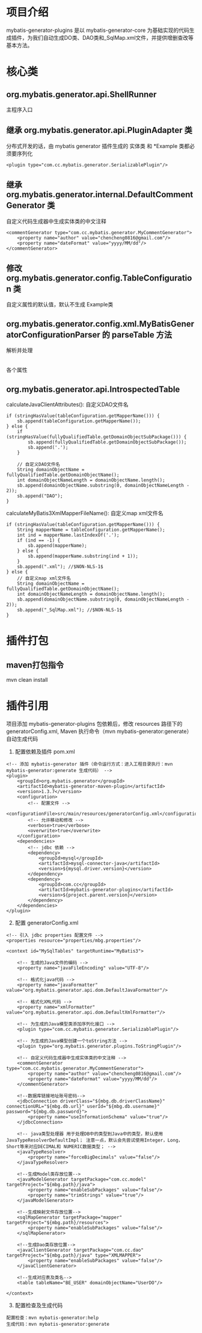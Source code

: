 # 项目介绍
mybatis-generator-plugins 是以 mybatis-generator-core 为基础实现的代码生成插件，为我们自动生成DO类、DAO类和_SqlMap.xml文件，并提供增删查改等基本方法。

# 核心类
## org.mybatis.generator.api.ShellRunner
主程序入口

## 继承 org.mybatis.generator.api.PluginAdapter 类
分布式开发的话，由 mybatis generator 插件生成的 实体类 和 *Example 类都必须要序列化
```
<plugin type="com.cc.mybatis.generator.SerializablePlugin"/>
```

## 继承 org.mybatis.generator.internal.DefaultCommentGenerator 类
自定义代码生成器中生成实体类的中文注释
```
<commentGenerator type="com.cc.mybatis.generator.MyCommentGenerator">
    <property name="author" value="chencheng0816@gmail.com"/>
    <property name="dateFormat" value="yyyy/MM/dd"/>
</commentGenerator>
```

## 修改 org.mybatis.generator.config.TableConfiguration 类
自定义<table>属性的默认值，默认不生成 Example类

## org.mybatis.generator.config.xml.MyBatisGeneratorConfigurationParser 的 parseTable 方法
解析并处理<table>各个属性

## org.mybatis.generator.api.IntrospectedTable
calculateJavaClientAttributes(): 自定义DAO文件名
```
if (stringHasValue(tableConfiguration.getMapperName())) {
    sb.append(tableConfiguration.getMapperName());
} else {
    if (stringHasValue(fullyQualifiedTable.getDomainObjectSubPackage())) {
        sb.append(fullyQualifiedTable.getDomainObjectSubPackage());
        sb.append('.');
    }

    // 自定义DAO文件名
    String domainObjectName = fullyQualifiedTable.getDomainObjectName();
    int domainObjectNameLength = domainObjectName.length();
    sb.append(domainObjectName.substring(0, domainObjectNameLength - 2));
    sb.append("DAO");
}
```
calculateMyBatis3XmlMapperFileName(): 自定义map xml文件名
```
if (stringHasValue(tableConfiguration.getMapperName())) {
    String mapperName = tableConfiguration.getMapperName();
    int ind = mapperName.lastIndexOf('.');
    if (ind == -1) {
        sb.append(mapperName);
    } else {
        sb.append(mapperName.substring(ind + 1));
    }
    sb.append(".xml"); //$NON-NLS-1$
} else {
    // 自定义map xml文件名
    String domainObjectName = fullyQualifiedTable.getDomainObjectName();
    int domainObjectNameLength = domainObjectName.length();
    sb.append(domainObjectName.substring(0, domainObjectNameLength - 2));
    sb.append("_SqlMap.xml"); //$NON-NLS-1$
}
```

# 插件打包
## maven打包指令
mvn clean install

# 插件引用
项目添加 mybatis-generator-plugins 包依赖后，修改 resources 路径下的 generatorConfig.xml, Maven 执行命令（mvn mybatis-generator:generate）自动生成代码  
1. 配置依赖及插件 pom.xml 
```
<!-- 添加 mybatis-generator 插件（命令运行方式：进入工程目录执行：mvn mybatis-generator:generate 生成代码） -->
<plugin>
	<groupId>org.mybatis.generator</groupId>
	<artifactId>mybatis-generator-maven-plugin</artifactId>
	<version>1.3.7</version>
	<configuration>
		<!-- 配置文件 -->
		<configurationFile>src/main/resources/generatorConfig.xml</configurationFile>
		<!-- 允许移动和修改 -->
		<verbose>true</verbose>
		<overwrite>true</overwrite>
	</configuration>
	<dependencies>
		<!-- jdbc 依赖 -->
		<dependency>
			<groupId>mysql</groupId>
			<artifactId>mysql-connector-java</artifactId>
			<version>${mysql.driver.version}</version>
		</dependency>
		<dependency>
			<groupId>com.cc</groupId>
			<artifactId>mybatis-generator-plugins</artifactId>
			<version>${project.parent.version}</version>
		</dependency>
	</dependencies>
</plugin>
```
2. 配置 generatorConfig.xml 
```
<!-- 引入 jdbc properties 配置文件 -->
<properties resource="properties/mbg.properties"/>

<context id="MySqlTables" targetRuntime="MyBatis3">

	<!-- 生成的Java文件的编码 -->
	<property name="javaFileEncoding" value="UTF-8"/>

	<!-- 格式化java代码 -->
	<property name="javaFormatter" value="org.mybatis.generator.api.dom.DefaultJavaFormatter"/>

	<!-- 格式化XML代码 -->
	<property name="xmlFormatter" value="org.mybatis.generator.api.dom.DefaultXmlFormatter"/>

	<!-- 为生成的Java模型类添加序列化接口 -->
	<plugin type="com.cc.mybatis.generator.SerializablePlugin"/>

	<!-- 为生成的Java模型创建一个toString方法 -->
	<plugin type="org.mybatis.generator.plugins.ToStringPlugin"/>

	<!-- 自定义代码生成器中生成实体类的中文注释 -->
	<commentGenerator type="com.cc.mybatis.generator.MyCommentGenerator">
		<property name="author" value="chencheng0816@gmail.com"/>
		<property name="dateFormat" value="yyyy/MM/dd"/>
	</commentGenerator>

	<!--数据库链接地址账号密码-->
	<jdbcConnection driverClass="${mbg.db.driverClassName}" connectionURL="${mbg.db.url}" userId="${mbg.db.username}" password="${mbg.db.password}">
		<property name="useInformationSchema" value="true"/>
	</jdbcConnection>

	<!-- java类型处理器 用于处理DB中的类型到Java中的类型，默认使用JavaTypeResolverDefaultImpl； 注意一点，默认会先尝试使用Integer，Long，Short等来对应DECIMAL和 NUMERIC数据类型； -->
	<javaTypeResolver>
		<property name="forceBigDecimals" value="false"/>
	</javaTypeResolver>

	<!--生成Model类存放位置-->
	<javaModelGenerator targetPackage="com.cc.model" targetProject="${mbg.path}/java">
		<property name="enableSubPackages" value="false"/>
		<property name="trimStrings" value="true"/>
	</javaModelGenerator>

	<!--生成映射文件存放位置-->
	<sqlMapGenerator targetPackage="mapper" targetProject="${mbg.path}/resources">
		<property name="enableSubPackages" value="false"/>
	</sqlMapGenerator>

	<!--生成Dao类存放位置-->
	<javaClientGenerator targetPackage="com.cc.dao" targetProject="${mbg.path}/java" type="XMLMAPPER">
		<property name="enableSubPackages" value="false"/>
	</javaClientGenerator>

	<!--生成对应表及类名-->
	<table tableName="BE_USER" domainObjectName="UserDO"/>

</context>
```
3. 配置检查及生成代码
```
配置检查：mvn mybatis-generator:help
生成代码：mvn mybatis-generator:generate
```
